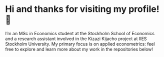 # Hi and thanks for visiting my profile! 👋 

I’m an MSc in Economics student at the Stockholm School of Economics and a research assistant involved in the Kizazi Kijacho project at IIES Stockholm University. My primary focus is on applied econometrics: feel free to explore and learn more about my work in the repositories below!







 

 






